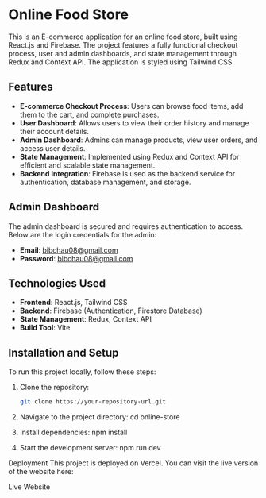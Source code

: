 # Online Food Store

This is an E-commerce application for an online food store, built using React.js and Firebase. The project features a fully functional checkout process, user and admin dashboards, and state management through Redux and Context API. The application is styled using Tailwind CSS.

## Features

- **E-commerce Checkout Process**: Users can browse food items, add them to the cart, and complete purchases.
- **User Dashboard**: Allows users to view their order history and manage their account details.
- **Admin Dashboard**: Admins can manage products, view user orders, and access user details.
- **State Management**: Implemented using Redux and Context API for efficient and scalable state management.
- **Backend Integration**: Firebase is used as the backend service for authentication, database management, and storage.

## Admin Dashboard

The admin dashboard is secured and requires authentication to access. Below are the login credentials for the admin:

- **Email**: bibchau08@gmail.com
- **Password**: bibchau08@gmail.com

## Technologies Used

- **Frontend**: React.js, Tailwind CSS
- **Backend**: Firebase (Authentication, Firestore Database)
- **State Management**: Redux, Context API
- **Build Tool**: Vite

## Installation and Setup

To run this project locally, follow these steps:

1. Clone the repository:
   ```bash
   git clone https://your-repository-url.git
2. Navigate to the project directory:
cd online-store

4. Install dependencies:
   npm install
5. Start the development server:
   npm run dev
   
Deployment
This project is deployed on Vercel. You can visit the live version of the website here:

Live Website

